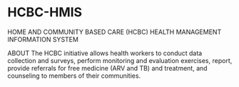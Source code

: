 # HCBC-HMIS
HOME AND COMMUNITY BASED CARE (HCBC) HEALTH MANAGEMENT INFORMATION SYSTEM 

ABOUT
The HCBC initiative allows health workers to conduct data collection and surveys, perform monitoring and evaluation exercises, report, provide referrals for free medicine (ARV and TB) and treatment, and counseling to members of their communities.


